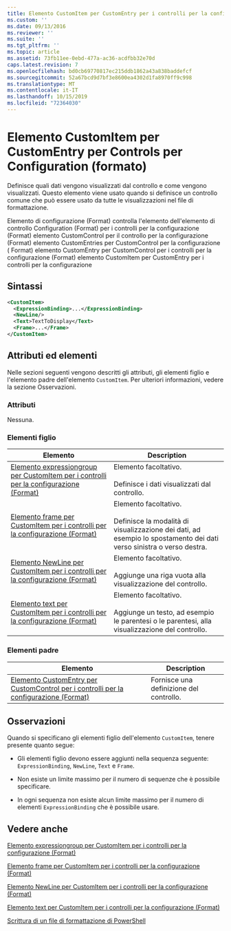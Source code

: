 ```yaml
---
title: Elemento CustomItem per CustomEntry per i controlli per la configurazione (Format) | Microsoft Docs
ms.custom: ''
ms.date: 09/13/2016
ms.reviewer: ''
ms.suite: ''
ms.tgt_pltfrm: ''
ms.topic: article
ms.assetid: 73fb11ee-0ebd-477a-ac36-acdfbb32e70d
caps.latest.revision: 7
ms.openlocfilehash: bd0cb69770817ec215ddb1862a43a838baddefcf
ms.sourcegitcommit: 52a67bcd9d7bf3e8600ea4302d1fa8970ff9c998
ms.translationtype: MT
ms.contentlocale: it-IT
ms.lasthandoff: 10/15/2019
ms.locfileid: "72364030"
---
```

# <a name="customitem-element-for-customentry-for-controls-for-configuration-format"></a>Elemento CustomItem per CustomEntry per Controls per Configuration (formato)

Definisce quali dati vengono visualizzati dal controllo e come vengono visualizzati. Questo elemento viene usato quando si definisce un controllo comune che può essere usato da tutte le visualizzazioni nel file di formattazione.

Elemento di configurazione (Format) controlla l'elemento dell'elemento di controllo Configuration (Format) per i controlli per la configurazione (Format) elemento CustomControl per il controllo per la configurazione (Format) elemento CustomEntries per CustomControl per la configurazione ( Format) elemento CustomEntry per CustomControl per i controlli per la configurazione (Format) elemento CustomItem per CustomEntry per i controlli per la configurazione

## <a name="syntax"></a>Sintassi

```xml
<CustomItem>
  <ExpressionBinding>...</ExpressionBinding>
  <NewLine/>
  <Text>TextToDisplay</Text>
  <Frame>...</Frame>
</CustomItem>
```

## <a name="attributes-and-elements"></a>Attributi ed elementi

Nelle sezioni seguenti vengono descritti gli attributi, gli elementi figlio e l'elemento padre dell'elemento `CustomItem`. Per ulteriori informazioni, vedere la sezione Osservazioni.

### <a name="attributes"></a>Attributi

Nessuna.

### <a name="child-elements"></a>Elementi figlio

|Elemento|Description|
|-------------|-----------------|
|[Elemento expressiongroup per CustomItem per i controlli per la configurazione (Format)](./expressionbinding-element-for-customitem-for-controls-for-configuration-format.md)|Elemento facoltativo.<br /><br /> Definisce i dati visualizzati dal controllo.|
|[Elemento frame per CustomItem per i controlli per la configurazione (Format)](./frame-element-for-customitem-for-controls-for-configuration-format.md)|Elemento facoltativo.<br /><br /> Definisce la modalità di visualizzazione dei dati, ad esempio lo spostamento dei dati verso sinistra o verso destra.|
|[Elemento NewLine per CustomItem per i controlli per la configurazione (Format)](./newline-element-for-customitem-for-controls-for-configuration-format.md)|Elemento facoltativo.<br /><br /> Aggiunge una riga vuota alla visualizzazione del controllo.|
|[Elemento text per CustomItem per i controlli per la configurazione (Format)](./text-element-for-customitem-for-controls-for-configuration-format.md)|Elemento facoltativo.<br /><br /> Aggiunge un testo, ad esempio le parentesi o le parentesi, alla visualizzazione del controllo.|

### <a name="parent-elements"></a>Elementi padre

|Elemento|Description|
|-------------|-----------------|
|[Elemento CustomEntry per CustomControl per i controlli per la configurazione (Format)](./customentry-element-for-customcontrol-for-controls-for-configuration-format.md)|Fornisce una definizione del controllo.|

## <a name="remarks"></a>Osservazioni

Quando si specificano gli elementi figlio dell'elemento `CustomItem`, tenere presente quanto segue:

- Gli elementi figlio devono essere aggiunti nella sequenza seguente: `ExpressionBinding`, `NewLine`, `Text` e `Frame`.

- Non esiste un limite massimo per il numero di sequenze che è possibile specificare.

- In ogni sequenza non esiste alcun limite massimo per il numero di elementi `ExpressionBinding` che è possibile usare.

## <a name="see-also"></a>Vedere anche

[Elemento expressiongroup per CustomItem per i controlli per la configurazione (Format)](./expressionbinding-element-for-customitem-for-controls-for-configuration-format.md)

[Elemento frame per CustomItem per i controlli per la configurazione (Format)](./frame-element-for-customitem-for-controls-for-configuration-format.md)

[Elemento NewLine per CustomItem per i controlli per la configurazione (Format)](./newline-element-for-customitem-for-controls-for-configuration-format.md)

[Elemento text per CustomItem per i controlli per la configurazione (Format)](./text-element-for-customitem-for-controls-for-configuration-format.md)

[Scrittura di un file di formattazione di PowerShell](./writing-a-powershell-formatting-file.md)
